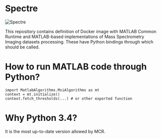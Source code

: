 # Spectre

![Spectre](https://user-images.githubusercontent.com/1897842/31115297-0fe2c3aa-a822-11e7-90e6-92ceccf76137.jpg)

This repository contains definition of Docker image with MATLAB Common Runtime
and MATLAB-based implementations of Mass Spectrometry Imaging datasets
processing. These have Python bindings through which should be called.

# How to run MATLAB code through Python?

```
import MatlabAlgorithms.MsiAlgorithms as mt
context = mt.initialize()
context.fetch_thresholds(...) # or other exported function
```

# Why Python 3.4?

It is the most up-to-date version allowed by MCR.
